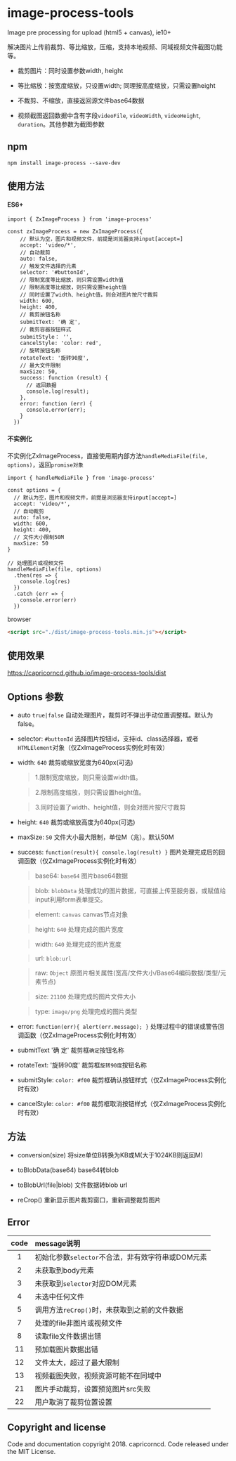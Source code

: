 # image-process-tools

Image pre processing for upload (html5 + canvas), ie10+

解决图片上传前裁剪、等比缩放，压缩，支持本地视频、同域视频文件截图功能等。

* 裁剪图片：同时设置参数width, height

* 等比缩放：按宽度缩放，只设置width; 同理按高度缩放，只需设置height

* 不裁剪、不缩放，直接返回源文件base64数据

* 视频截图返回数据中含有字段`videoFile`, `videoWidth`, `videoHeight`, `duration`。其他参数为截图参数

## npm

```
npm install image-process --save-dev
```

## 使用方法

#### ES6+

```
import { ZxImageProcess } from 'image-process'

const zxImageProcess = new ZxImageProcess({
    // 默认为空，图片和视频文件，前提是浏览器支持input[accept=]
    accept: 'video/*',
    // 自动裁剪
    auto: false,
    // 触发文件选择的元素
    selector: '#buttonId',
    // 限制宽度等比缩放，则只需设置width值
    // 限制高度等比缩放，则只需设置height值
    // 同时设置了width、height值，则会对图片按尺寸裁剪
    width: 600,
    height: 400,
    // 裁剪按钮名称
    submitText: '确 定',
    // 裁剪容器按钮样式
    submitStyle： '',
    cancelStyle: 'color: red',
    // 旋转按钮名称
    rotateText: '旋转90度',
    // 最大文件限制
    maxSize: 50,
    success: function (result) {
      // 返回数据
      console.log(result);
    },
    error: function (err) {
      console.error(err);
    }
  })
```

#### 不实例化

不实例化ZxImageProcess，直接使用期内部方法`handleMediaFile(file, options)`，返回`promise对象`

```
import { handleMediaFile } from 'image-process'

const options = {
  // 默认为空，图片和视频文件，前提是浏览器支持input[accept=]
  accept: 'video/*',
  // 自动裁剪
  auto: false,
  width: 600,
  height: 400,
  // 文件大小限制50M
  maxSize: 50
}

// 处理图片或视频文件
handleMediaFile(file, options)
  .then(res => {
    console.log(res)
  })
  .catch (err => {
    console.error(err)
  })
```

browser

```html
<script src="./dist/image-process-tools.min.js"></script>
```

## 使用效果

https://capricorncd.github.io/image-process-tools/dist

## Options 参数

* auto `true|false` 自动处理图片，裁剪时不弹出手动位置调整框。默认为false。

* selector: `#buttonId` 选择图片按钮id，支持id、class选择器，或者`HTMLElement`对象（仅ZxImageProcess实例化时有效）

* width: `640` 裁剪或缩放宽度为640px(可选)

  > 1.限制宽度缩放，则只需设置width值。

  > 2.限制高度缩放，则只需设置height值。

  > 3.同时设置了width、height值，则会对图片按尺寸裁剪

* height: `640` 裁剪或缩放高度为640px(可选)

* maxSize: `50` 文件大小最大限制，单位M（兆）。默认50M

* success: `function(result){ console.log(result) }` 图片处理完成后的回调函数（仅ZxImageProcess实例化时有效）

  > base64: `base64` 图片base64数据

  > blob: `blobData`  处理成功的图片数据，可直接上传至服务器，或赋值给input利用form表单提交。

  > element: `canvas` canvas节点对象

  > height: `640`  处理完成的图片宽度

  > width: `640` 处理完成的图片宽度

  > url: `blob:url`

  > raw: `Object` 原图片相关属性(宽高/文件大小/Base64编码数据/类型/元素节点)

  > size: `21100` 处理完成的图片文件大小

  > type: `image/png`  处理完成的图片类型

* error: `function(err){ alert(err.message); }` 处理过程中的错误或警告回调函数（仅ZxImageProcess实例化时有效）

* submitText '确 定' 裁剪框`确定`按钮名称

* rotateText: '旋转90度' 裁剪框`旋转90度`按钮名称

* submitStyle: `color: #f00` 裁剪框确认按钮样式（仅ZxImageProcess实例化时有效）

* cancelStyle: `color: #f00` 裁剪框取消按钮样式（仅ZxImageProcess实例化时有效）

## 方法

- conversion(size) 将size单位B转换为KB或M(大于1024KB则返回M)

- toBlobData(base64) base64转blob

- toBlobUrl(file|blob) 文件数据转blob url

- reCrop() 重新显示图片裁剪窗口，重新调整裁剪图片

## Error

|code|message说明|
|:--:|:--|
|1|初始化参数`selector`不合法，非有效字符串或DOM元素|
|2|未获取到body元素|
|3|未获取到`selector`对应DOM元素|
|4|未选中任何文件|
|5|调用方法`reCrop()`时，未获取到之前的文件数据|
|7|处理的file非图片或视频文件|
|8|读取file文件数据出错|
|11|预加载图片数据出错|
|12|文件太大，超过了最大限制|
|13|视频截图失败，视频资源可能不在同域中|
|21|图片手动裁剪，设置预览图片src失败|
|22|用户取消了裁剪位置设置|

## Copyright and license

Code and documentation copyright 2018. capricorncd. Code released under the MIT License.
